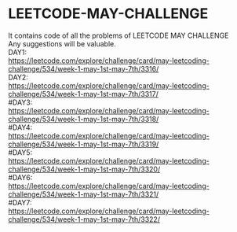 # LEETCODE-MAY-CHALLENGE
It contains code of all the problems of LEETCODE MAY CHALLENGE<br />
Any suggestions will be valuable.<br />
DAY1:<br />
https://leetcode.com/explore/challenge/card/may-leetcoding-challenge/534/week-1-may-1st-may-7th/3316/ <br />
DAY2:<br />
https://leetcode.com/explore/challenge/card/may-leetcoding-challenge/534/week-1-may-1st-may-7th/3317/ <br />
#DAY3:<br />
https://leetcode.com/explore/challenge/card/may-leetcoding-challenge/534/week-1-may-1st-may-7th/3318/ <br />
#DAY4:<br />
https://leetcode.com/explore/challenge/card/may-leetcoding-challenge/534/week-1-may-1st-may-7th/3319/ <br />
#DAY5:<br />
https://leetcode.com/explore/challenge/card/may-leetcoding-challenge/534/week-1-may-1st-may-7th/3320/ <br />
#DAY6:<br />
https://leetcode.com/explore/challenge/card/may-leetcoding-challenge/534/week-1-may-1st-may-7th/3321/ <br />
#DAY7:<br />
https://leetcode.com/explore/challenge/card/may-leetcoding-challenge/534/week-1-may-1st-may-7th/3322/ <br />
